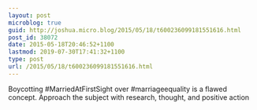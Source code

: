 ```yaml
---
layout: post
microblog: true
guid: http://joshua.micro.blog/2015/05/18/t600236099181551616.html
post_id: 38072
date: 2015-05-18T20:46:52+1100
lastmod: 2019-07-30T17:41:32+1100
type: post
url: /2015/05/18/t600236099181551616.html
---
```

Boycotting #MarriedAtFirstSight over #marriageequality is a flawed concept. Approach the subject with research, thought, and positive action
